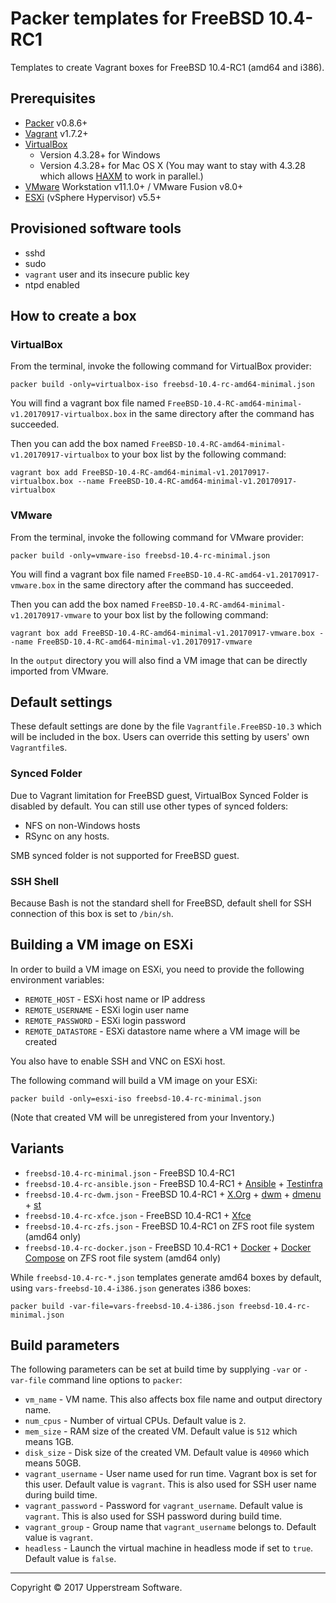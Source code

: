 # Packer templates for FreeBSD 10.4-RC1

Templates to create Vagrant boxes for FreeBSD 10.4-RC1 (amd64 and i386).


## Prerequisites

* [Packer][] v0.8.6+
* [Vagrant][] v1.7.2+
* [VirtualBox][]
	* Version 4.3.28+ for Windows
	* Version 4.3.28+ for Mac OS X (You may want to stay with 4.3.28 which allows [HAXM][] to work in parallel.)
* [VMware][] Workstation v11.1.0+ / VMware Fusion v8.0+
* [ESXi][] (vSphere Hypervisor) v5.5+

[ESXi]: http://www.vmware.com/products/vsphere-hypervisor
        "Free VMware vSphere Hypervisor, Free Virtualization (ESXi)"
[HAXM]: https://software.intel.com/en-us/android/articles/intel-hardware-accelerated-execution-manager
        "Intel&reg; Hardware Accelerated Execution Manager"
[Packer]: https://www.packer.io/ "Packer by HashiCorp"
[Vagrant]: https://www.vagrantup.com/ "Vagrant"
[VirtualBox]: https://www.virtualbox.org/ "Oracle VM VirtualBox"
[VMware]: http://www.vmware.com/ "VMware Virtualization for Desktop &amp; Server, Application, Public &amp; Hybrid Clouds"


## Provisioned software tools

* sshd
* sudo
* `vagrant` user and its insecure public key
* ntpd enabled


## How to create a box

### VirtualBox

From the terminal, invoke the following command for VirtualBox provider:

    packer build -only=virtualbox-iso freebsd-10.4-rc-amd64-minimal.json

You will find a vagrant box file named `FreeBSD-10.4-RC-amd64-minimal-v1.20170917-virtualbox.box`
in the same directory after the command has succeeded.

Then you can add the box named `FreeBSD-10.4-RC-amd64-minimal-v1.20170917-virtualbox` to your box list
by the following command:

    vagrant box add FreeBSD-10.4-RC-amd64-minimal-v1.20170917-virtualbox.box --name FreeBSD-10.4-RC-amd64-minimal-v1.20170917-virtualbox

### VMware

From the terminal, invoke the following command for VMware provider:

    packer build -only=vmware-iso freebsd-10.4-rc-minimal.json

You will find a vagrant box file named `FreeBSD-10.4-RC-amd64-v1.20170917-vmware.box`
in the same directory after the command has succeeded.

Then you can add the box named `FreeBSD-10.4-RC-amd64-minimal-v1.20170917-vmware` to your box list
by the following command:

    vagrant box add FreeBSD-10.4-RC-amd64-minimal-v1.20170917-vmware.box --name FreeBSD-10.4-RC-amd64-minimal-v1.20170917-vmware

In the `output` directory you will also find a VM image that can be directly imported from VMware.


## Default settings

These default settings are done by the file `Vagrantfile.FreeBSD-10.3` which will be included in the box.
Users can override this setting by users' own `Vagrantfile`s.

### Synced Folder

Due to Vagrant limitation for FreeBSD guest, VirtualBox Synced Folder is disabled by default.
You can still use other types of synced folders:

* NFS on non-Windows hosts
* RSync on any hosts.

SMB synced folder is not supported for FreeBSD guest.

### SSH Shell

Because Bash is not the standard shell for FreeBSD, default shell for SSH connection of this box
is set to `/bin/sh`.


## Building a VM image on ESXi

In order to build a VM image on ESXi, you need to provide the following environment variables:

* `REMOTE_HOST` - ESXi host name or IP address
* `REMOTE_USERNAME` - ESXi login user name
* `REMOTE_PASSWORD` - ESXi login password
* `REMOTE_DATASTORE` - ESXi datastore name where a VM image will be created

You also have to enable SSH and VNC on ESXi host.

The following command will build a VM image on your ESXi:

    packer build -only=esxi-iso freebsd-10.4-rc-minimal.json

(Note that created VM will be unregistered from your Inventory.)


## Variants

* `freebsd-10.4-rc-minimal.json` - FreeBSD 10.4-RC1
* `freebsd-10.4-rc-ansible.json` - FreeBSD 10.4-RC1 + [Ansible][] + [Testinfra][]
* `freebsd-10.4-rc-dwm.json` - FreeBSD 10.4-RC1 + [X.Org][] + [dwm][] + [dmenu][] + [st][]
* `freebsd-10.4-rc-xfce.json` - FreeBSD 10.4-RC1 + [Xfce][]
* `freebsd-10.4-rc-zfs.json` - FreeBSD 10.4-RC1 on ZFS root file system (amd64 only)
* `freebsd-10.4-rc-docker.json` - FreeBSD 10.4-RC1 + [Docker][] + [Docker Compose][] on ZFS root file system (amd64 only)

While `freebsd-10.4-rc-*.json` templates generate amd64 boxes by default, using `vars-freebsd-10.4-i386.json`
generates i386 boxes:

    packer build -var-file=vars-freebsd-10.4-i386.json freebsd-10.4-rc-minimal.json

[Ansible]: https://www.ansible.com/ "Ansible is Simple IT Automation"
[dmenu]: http://tools.suckless.org/dmenu/ "dmenu | suckless.org tools"
[Docker]: https://www.docker.com/ "Docker - Build, Ship and Run Any App, Anywhere"
[Docker Compose]: https://docs.docker.com/compose/ "Docker Compose - Docker Documentation"
[dwm]: http://dwm.suckless.org/ "suckless.org dwm - dynamic window manager"
[SLiM]: https://sourceforge.net/projects/slim.berlios/ "SLiM download | SourceForge.net"
[st]: http://st.suckless.org/ "suckless.org st - simple terminal"
[Testinfra]: https://testinfra.readthedocs.io/en/latest/ "Testinfra test your infrastructure &mdash; testinfra 1.6.5 documentation"
[X.Org]: https://www.x.org/wiki/ "X.Org"
[Xfce]: http://www.xfce.org/ "Xfce Desktop Environment"


## Build parameters

The following parameters can be set at build time by supplying `-var` or `-var-file` command line options to `packer`:

* `vm_name` - VM name.  This also affects box file name and output directory name.
* `num_cpus` - Number of virtual CPUs.  Default value is `2`.
* `mem_size` - RAM size of the created VM.  Default value is `512` which means 1GB.
* `disk_size` - Disk size of the created VM.  Default value is `40960` which means 50GB.
* `vagrant_username` - User name used for run time.  Vagrant box is set for this user.  Default value is `vagrant`.
  This is also used for SSH user name during build time.
* `vagrant_password` - Password for `vagrant_username`.  Default value is `vagrant`.
  This is also used for SSH password during build time.
* `vagrant_group` - Group name that `vagrant_username` belongs to.  Default value is `vagrant`.
* `headless` - Launch the virtual machine in headless mode if set to `true`.  Default value is `false`.


- - -

Copyright &copy; 2017 Upperstream Software.
